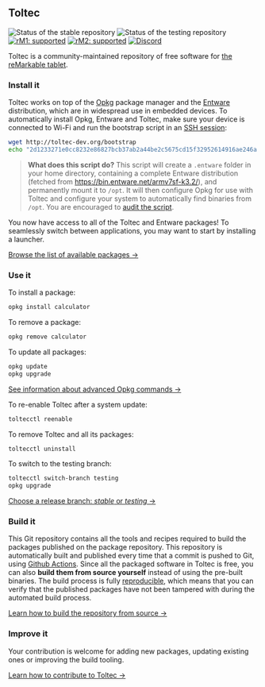 ## Toltec

![Status of the stable repository](https://github.com/toltec-dev/toltec/workflows/stable/badge.svg)
![Status of the testing repository](https://github.com/toltec-dev/toltec/workflows/testing/badge.svg)
[![rM1: supported](https://img.shields.io/badge/rM1-supported-green)](https://remarkable.com/store/remarkable)
[![rM2: supported](https://img.shields.io/badge/rM2-supported-green)](https://remarkable.com/store/remarkable-2)
[![Discord](https://img.shields.io/discord/385916768696139794.svg?label=reMarkable&logo=discord&logoColor=ffffff&color=7389D8&labelColor=6A7EC2)](https://discord.gg/ATqQGfu)

Toltec is a community-maintained repository of free software for [the reMarkable tablet](https://remarkable.com/).

### Install it

Toltec works on top of the [Opkg](https://code.google.com/archive/p/opkg/) package manager and the [Entware](https://github.com/Entware/Entware) distribution, which are in widespread use in embedded devices.
To automatically install Opkg, Entware and Toltec, make sure your device is connected to Wi-Fi and run the bootstrap script in an [SSH session](https://remarkablewiki.com/tech/ssh):

```sh
wget http://toltec-dev.org/bootstrap
echo "2d1233271e0cc8232e86827bcb37ab2a44be2c5675cd15f32952614916ae246a  bootstrap" | sha256sum -c && bash bootstrap
```

> **What does this script do?**
> This script will create a `.entware` folder in your home directory, containing a complete Entware distribution (fetched from <https://bin.entware.net/armv7sf-k3.2/>), and permanently mount it to `/opt`.
> It will then configure Opkg for use with Toltec and configure your system to automatically find binaries from `/opt`.
> You are encouraged to [audit the script](scripts/bootstrap/bootstrap).

You now have access to all of the Toltec and Entware packages!
To seamlessly switch between applications, you may want to start by installing a launcher.

[Browse the list of available packages →](https://toltec-dev.org/stable)

### Use it

To install a package:

```sh
opkg install calculator
```

To remove a package:

```sh
opkg remove calculator
```

To update all packages:

```sh
opkg update
opkg upgrade
```

[See information about advanced Opkg commands →](https://openwrt.org/docs/guide-user/additional-software/opkg)

To re-enable Toltec after a system update:

```sh
toltecctl reenable
```

To remove Toltec and all its packages:

```sh
toltecctl uninstall
```

To switch to the testing branch:

```sh
toltecctl switch-branch testing
opkg upgrade
```

[Choose a release branch: _stable_ or _testing_ →](docs/branches.md)

### Build it

This Git repository contains all the tools and recipes required to build the packages published on the package repository.
This repository is automatically built and published every time that a commit is pushed to Git, using [Github Actions](https://docs.github.com/en/actions).
Since all the packaged software in Toltec is free, you can also **build them from source yourself** instead of using the pre-built binaries.
The build process is fully [reproducible](https://reproducible-builds.org/), which means that you can verify that the published packages have not been tampered with during the automated build process.

[Learn how to build the repository from source →](docs/building.md)

### Improve it

Your contribution is welcome for adding new packages, updating existing ones or improving the build tooling.

[Learn how to contribute to Toltec →](docs/contributing.md)
